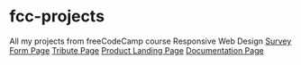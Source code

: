 # fcc-projects
All my projects from freeCodeCamp course Responsive Web Design
[Survey Form Page](https://enriquechac.github.io/fcc-projects/form/)
[Tribute Page](https://enriquechac.github.io/fcc-projects/tribute/)
[Product Landing Page](https://enriquechac.github.io/fcc-projects/product-landing/)
[Documentation Page](https://enriquechac.github.io/fcc-projects/documentation/)